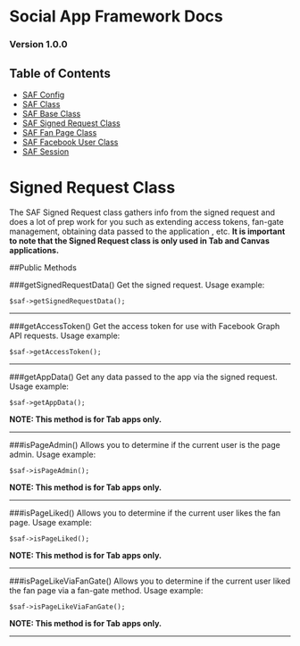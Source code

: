 # Social App Framework Docs
### Version 1.0.0

## Table of Contents

* [SAF Config](saf_config.md)
* [SAF Class](saf.md)
* [SAF Base Class](saf_base.md)
* [SAF Signed Request Class](saf_signed_request.md)
* [SAF Fan Page Class](saf_fan_page.md)
* [SAF Facebook User Class](saf_facebook_user.md)
* [SAF Session](saf_session.md)

# Signed Request Class
The SAF Signed Request class gathers info from the signed request and does a lot
of prep work for you such as extending access tokens, fan-gate management, 
obtaining data passed to the application , etc. **It is important to note that
the Signed Request class is only used in Tab and Canvas applications.**

##Public Methods

###getSignedRequestData()
Get the signed request. Usage example:
    
    $saf->getSignedRequestData();

***

###getAccessToken()
Get the access token for use with Facebook Graph API requests. Usage example:
    
    $saf->getAccessToken();

***

###getAppData()
Get any data passed to the app via the signed request. Usage example:
    
    $saf->getAppData();

**NOTE: This method is for Tab apps only.**

***

###isPageAdmin() 
Allows you to determine if the current user is the page admin. Usage example:
    
    $saf->isPageAdmin();

**NOTE: This method is for Tab apps only.**

***

###isPageLiked() 
Allows you to determine if the current user likes the fan page. Usage example:
    
    $saf->isPageLiked();

**NOTE: This method is for Tab apps only.**

***

###isPageLikeViaFanGate() 
Allows you to determine if the current user liked the fan page via a fan-gate
method. Usage example:
    
    $saf->isPageLikeViaFanGate();

**NOTE: This method is for Tab apps only.**

***
